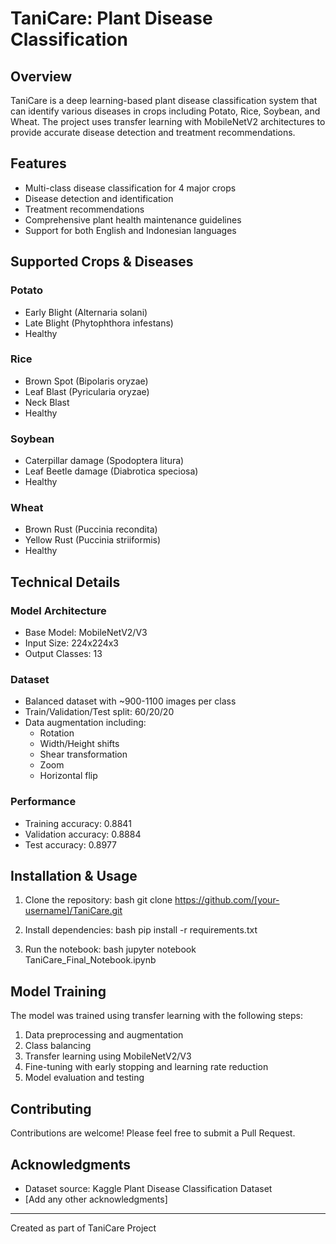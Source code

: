 # TaniCare: Plant Disease Classification

## Overview
TaniCare is a deep learning-based plant disease classification system that can identify various diseases in crops including Potato, Rice, Soybean, and Wheat. The project uses transfer learning with MobileNetV2 architectures to provide accurate disease detection and treatment recommendations.

## Features
- Multi-class disease classification for 4 major crops
- Disease detection and identification
- Treatment recommendations
- Comprehensive plant health maintenance guidelines
- Support for both English and Indonesian languages

## Supported Crops & Diseases
### Potato
- Early Blight (Alternaria solani)
- Late Blight (Phytophthora infestans)
- Healthy

### Rice
- Brown Spot (Bipolaris oryzae)
- Leaf Blast (Pyricularia oryzae)
- Neck Blast
- Healthy

### Soybean
- Caterpillar damage (Spodoptera litura)
- Leaf Beetle damage (Diabrotica speciosa)
- Healthy

### Wheat
- Brown Rust (Puccinia recondita)
- Yellow Rust (Puccinia striiformis)
- Healthy

## Technical Details

### Model Architecture
- Base Model: MobileNetV2/V3
- Input Size: 224x224x3
- Output Classes: 13

### Dataset
- Balanced dataset with ~900-1100 images per class
- Train/Validation/Test split: 60/20/20
- Data augmentation including:
  - Rotation
  - Width/Height shifts
  - Shear transformation
  - Zoom
  - Horizontal flip

### Performance
- Training accuracy: 0.8841
- Validation accuracy: 0.8884 
- Test accuracy: 0.8977

## Installation & Usage

1. Clone the repository:
bash
git clone https://github.com/[your-username]/TaniCare.git


2. Install dependencies:
bash
pip install -r requirements.txt


3. Run the notebook:
bash
jupyter notebook TaniCare_Final_Notebook.ipynb



## Model Training

The model was trained using transfer learning with the following steps:
1. Data preprocessing and augmentation
2. Class balancing
3. Transfer learning using MobileNetV2/V3
4. Fine-tuning with early stopping and learning rate reduction
5. Model evaluation and testing

## Contributing
Contributions are welcome! Please feel free to submit a Pull Request.


## Acknowledgments
- Dataset source: Kaggle Plant Disease Classification Dataset
- [Add any other acknowledgments]


---
Created as part of TaniCare Project